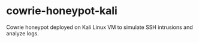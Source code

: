 # cowrie-honeypot-kali
 Cowrie honeypot deployed on Kali Linux VM to simulate SSH intrusions and analyze logs.
